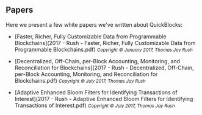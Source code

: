 ## Papers

Here we present a few white papers we've written about QuickBlocks:

- [Faster, Richer, Fully Customizable Data from Programmable Blockchains](2017 - Rush - Faster, Richer, Fully Customizable Data from Programmable Blockchains.pdf) <small>*Copyright © January 2017, Thomas Jay Rush*</small>

- [Decentralized, Off-Chain, per-Block Accounting, Monitoring, and Reconciliation for Blockchains](2017 - Rush - Decentralized, Off-Chain, per-Block Accounting, Monitoring, and Reconciliation for Blockchains.pdf) <small>*Copyright © July 2017, Thomas Jay Rush*</small>

- [Adaptive Enhanced Bloom Filters for Identifying Transactions of Interest](2017 - Rush - Adaptive Enhanced Bloom Filters for Identifying Transactions of Interest.pdf) <small>*Copyright © July 2017, Thomas Jay Rush*</small>
